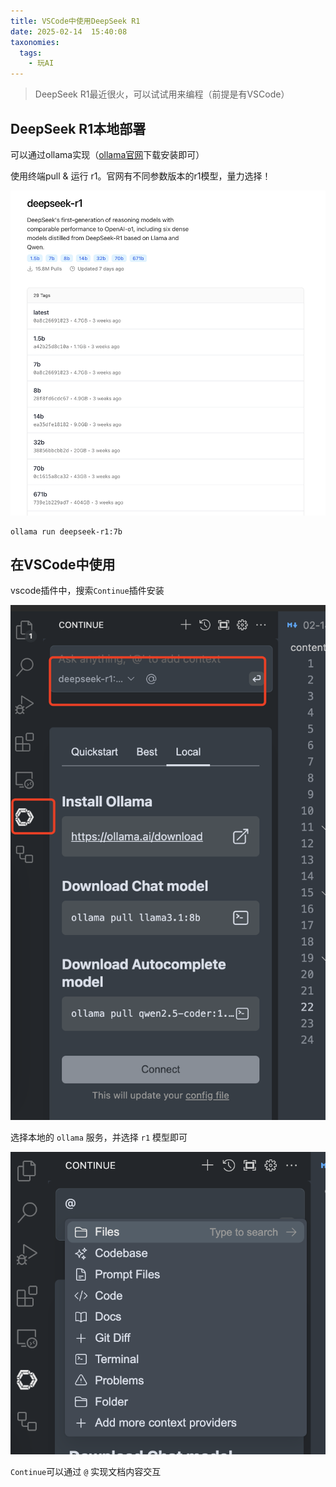 ```yaml
---
title: VSCode中使用DeepSeek R1
date: 2025-02-14  15:40:08 
taxonomies:
  tags:
    - 玩AI
---
```


> DeepSeek R1最近很火，可以试试用来编程（前提是有VSCode）

## DeepSeek R1本地部署
可以通过ollama实现（[ollama官网](https://ollama.com/)下载安装即可）

使用终端pull & 运行 r1。官网有不同参数版本的r1模型，量力选择！

![alt text](02-14/image-1.png)

```
ollama run deepseek-r1:7b
```

## 在VSCode中使用
vscode插件中，搜索`Continue`插件安装

![alt text](02-14/image.png)

选择本地的 `ollama` 服务，并选择 `r1` 模型即可

![alt text](02-14/image-2.png)

`Continue`可以通过 `@` 实现文档内容交互






